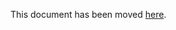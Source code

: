 This document has been moved [here](https://github.com/h2oai/h2o-3/tree/master/h2o-docs/src/cheatsheets/Python_H2OFrame_PandasDataFrame_Parity.md).